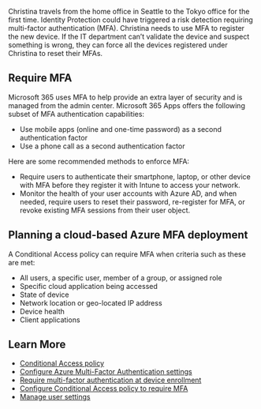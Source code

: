 Christina travels from the home office in Seattle to the Tokyo office for the first time. Identity Protection could have triggered a risk detection requiring multi-factor authentication (MFA). Christina needs to use MFA to register the new device. If the IT department can’t validate the device and suspect something is wrong, they can force all the devices registered under Christina to reset their MFAs.

## Require MFA

Microsoft 365 uses MFA to help provide an extra layer of security and is managed from the admin center. Microsoft 365 Apps offers the following subset of MFA authentication capabilities:

- Use mobile apps (online and one-time password) as a second authentication factor
- Use a phone call as a second authentication factor

Here are some recommended methods to enforce MFA:

- Require users to authenticate their smartphone, laptop, or other device with MFA before they register it with Intune to access your network.
- Monitor the health of your user accounts with Azure AD, and when needed, require users to reset their password, re-register for MFA, or revoke existing MFA sessions from their user object.

## Planning a cloud-based Azure MFA deployment

A Conditional Access policy can require MFA when criteria such as these are met:

- All users, a specific user, member of a group, or assigned role
- Specific cloud application being accessed
- State of device
- Network location or geo-located IP address
- Device health
- Client applications

## Learn More
- [Conditional Access policy](https://docs.microsoft.com/azure/active-directory/conditional-access/overview?azure-portal=true)
- [Configure Azure Multi-Factor Authentication settings](https://docs.microsoft.com/azure/active-directory/authentication/howto-mfa-mfasettings#activity-report?azure-portal=true)
- [Require multi-factor authentication at device enrollment](https://docs.microsoft.com/intune/multi-factor-authentication?azure-portal=true)
- [Configure Conditional Access policy to require MFA](https://docs.microsoft.com/azure/active-directory/authentication/howto-mfa-getstarted#plan-conditional-access-policies?azure-portal=true)
- [Manage user settings](https://docs.microsoft.com/azure/active-directory/authentication/howto-mfa-userdevicesettings?azure-portal=true)
